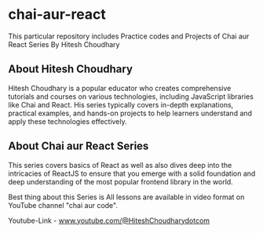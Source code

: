 # chai-aur-react
This particular repository includes Practice codes and Projects of Chai aur React Series By Hitesh Choudhary

## About Hitesh Choudhary 
Hitesh Choudhary is a popular educator who creates comprehensive tutorials and courses on various technologies, including JavaScript libraries like Chai and React. His series typically covers in-depth explanations, practical examples, and hands-on projects to help learners understand and apply these technologies effectively.

## About Chai aur React Series 
This series covers basics of React as well as also dives deep into the intricacies of ReactJS to ensure that you emerge with a solid foundation and deep understanding of the most popular frontend library in the world.

Best thing about this Series is All lessons are available in video format on YouTube channel "chai aur code".

Youtube-Link - www.youtube.com/@HiteshChoudharydotcom

